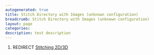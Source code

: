 ```yaml
---
autogenerated: true
title: Stitch Directory with Images (unknown configuration)
breadcrumb: Stitch Directory with Images (unknown configuration)
layout: page
categories: 
description: test description
---
```


1.  REDIRECT [Stitching 2D/3D](Stitching_2D/3D )

